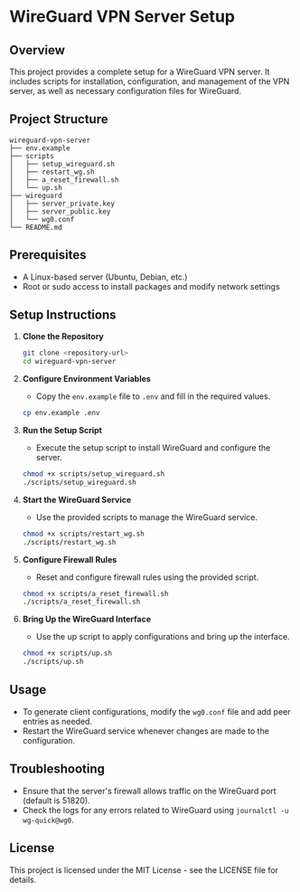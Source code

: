 # WireGuard VPN Server Setup

## Overview
This project provides a complete setup for a WireGuard VPN server. It includes scripts for installation, configuration, and management of the VPN server, as well as necessary configuration files for WireGuard.

## Project Structure
```
wireguard-vpn-server
├── env.example
├── scripts
│   ├── setup_wireguard.sh
│   ├── restart_wg.sh
│   ├── a_reset_firewall.sh
│   └── up.sh
├── wireguard
│   ├── server_private.key
│   ├── server_public.key
│   └── wg0.conf
└── README.md
```

## Prerequisites
- A Linux-based server (Ubuntu, Debian, etc.)
- Root or sudo access to install packages and modify network settings

## Setup Instructions
1. **Clone the Repository**
   ```bash
   git clone <repository-url>
   cd wireguard-vpn-server
   ```

2. **Configure Environment Variables**
   - Copy the `env.example` file to `.env` and fill in the required values.
   ```bash
   cp env.example .env
   ```

3. **Run the Setup Script**
   - Execute the setup script to install WireGuard and configure the server.
   ```bash
   chmod +x scripts/setup_wireguard.sh
   ./scripts/setup_wireguard.sh
   ```

4. **Start the WireGuard Service**
   - Use the provided scripts to manage the WireGuard service.
   ```bash
   chmod +x scripts/restart_wg.sh
   ./scripts/restart_wg.sh
   ```

5. **Configure Firewall Rules**
   - Reset and configure firewall rules using the provided script.
   ```bash
   chmod +x scripts/a_reset_firewall.sh
   ./scripts/a_reset_firewall.sh
   ```

6. **Bring Up the WireGuard Interface**
   - Use the up script to apply configurations and bring up the interface.
   ```bash
   chmod +x scripts/up.sh
   ./scripts/up.sh
   ```

## Usage
- To generate client configurations, modify the `wg0.conf` file and add peer entries as needed.
- Restart the WireGuard service whenever changes are made to the configuration.

## Troubleshooting
- Ensure that the server's firewall allows traffic on the WireGuard port (default is 51820).
- Check the logs for any errors related to WireGuard using `journalctl -u wg-quick@wg0`.

## License
This project is licensed under the MIT License - see the LICENSE file for details.